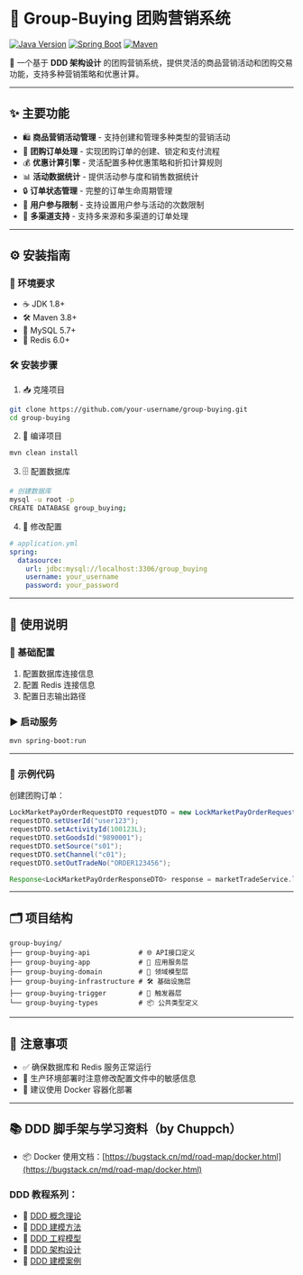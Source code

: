 # 🚀 Group-Buying 团购营销系统

[![Java Version](https://img.shields.io/badge/Java-1.8+-blue.svg)](https://www.oracle.com/java/technologies/javase/javase8-archive-downloads.html)
[![Spring Boot](https://img.shields.io/badge/Spring%20Boot-2.7.x-green.svg)](https://spring.io/projects/spring-boot)
[![Maven](https://img.shields.io/badge/Maven-3.8+-orange.svg)](https://maven.apache.org/)

🎉 一个基于 **DDD 架构设计** 的团购营销系统，提供灵活的商品营销活动和团购交易功能，支持多种营销策略和优惠计算。

---

## ✨ 主要功能

- 🛍️ **商品营销活动管理** - 支持创建和管理多种类型的营销活动
- 👥 **团购订单处理** - 实现团购订单的创建、锁定和支付流程
- 💰 **优惠计算引擎** - 灵活配置多种优惠策略和折扣计算规则
- 📊 **活动数据统计** - 提供活动参与度和销售数据统计
- 🔒 **订单状态管理** - 完整的订单生命周期管理
- 🎯 **用户参与限制** - 支持设置用户参与活动的次数限制
- 📱 **多渠道支持** - 支持多来源和多渠道的订单处理

---

## ⚙️ 安装指南

### 🧩 环境要求

- ☕ JDK 1.8+
- 🛠️ Maven 3.8+
- 🐬 MySQL 5.7+
- 🔁 Redis 6.0+

### 🛠️ 安装步骤

1. 📥 克隆项目
```bash
git clone https://github.com/your-username/group-buying.git
cd group-buying
```

2. 🔧 编译项目
```bash
mvn clean install
```

3. 🗄️ 配置数据库
```bash
# 创建数据库
mysql -u root -p
CREATE DATABASE group_buying;
```

4. 📝 修改配置
```yaml
# application.yml
spring:
  datasource:
    url: jdbc:mysql://localhost:3306/group_buying
    username: your_username
    password: your_password
```

---

## 📖 使用说明

### 🔧 基础配置

1. 配置数据库连接信息
2. 配置 Redis 连接信息
3. 配置日志输出路径

### ▶️ 启动服务

```bash
mvn spring-boot:run
```

---

### 🧪 示例代码

创建团购订单：
```java
LockMarketPayOrderRequestDTO requestDTO = new LockMarketPayOrderRequestDTO();
requestDTO.setUserId("user123");
requestDTO.setActivityId(100123L);
requestDTO.setGoodsId("9890001");
requestDTO.setSource("s01");
requestDTO.setChannel("c01");
requestDTO.setOutTradeNo("ORDER123456");

Response<LockMarketPayOrderResponseDTO> response = marketTradeService.lockMarketPayOrder(requestDTO);
```

---

## 🗂️ 项目结构

```
group-buying/
├── group-buying-api            # 🌐 API接口定义
├── group-buying-app            # 🧠 应用服务层
├── group-buying-domain         # 🧱 领域模型层
├── group-buying-infrastructure # 🛠️ 基础设施层
├── group-buying-trigger        # 🔔 触发器层
└── group-buying-types          # 📦 公共类型定义
```

---

## 📌 注意事项

- ✅ 确保数据库和 Redis 服务正常运行
- 🔐 生产环境部署时注意修改配置文件中的敏感信息
- 🐳 建议使用 Docker 容器化部署

---

## 📚 DDD 脚手架与学习资料（by Chuppch）

- 📦 Docker 使用文档：[https://bugstack.cn/md/road-map/docker.html](https://bugstack.cn/md/road-map/docker.html)

### DDD 教程系列：
- 📘 [DDD 概念理论](https://bugstack.cn/md/road-map/ddd-guide-01.html)
- 📙 [DDD 建模方法](https://bugstack.cn/md/road-map/ddd-guide-02.html)
- 📗 [DDD 工程模型](https://bugstack.cn/md/road-map/ddd-guide-03.html)
- 📕 [DDD 架构设计](https://bugstack.cn/md/road-map/ddd.html)
- 📒 [DDD 建模案例](https://bugstack.cn/md/road-map/ddd-model.html)
